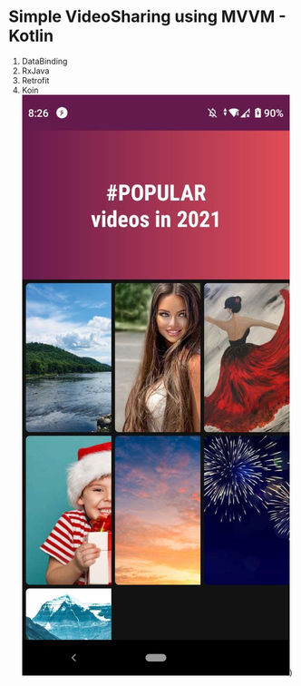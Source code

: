 # Simple VideoSharing using MVVM - Kotlin
1. DataBinding 
1. RxJava
1. Retrofit
1. Koin
![ScreenShot](/image/1.jpg))